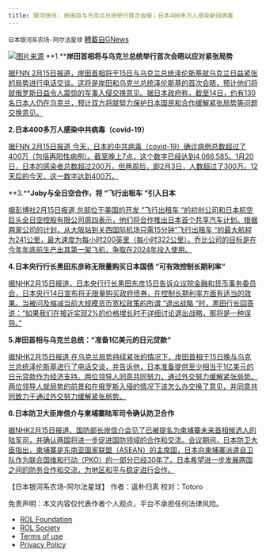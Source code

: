 ```yaml
---
title: 银河快讯: 岸田将与乌克兰总统举行首次会晤；日本400多万人感染新冠病毒
---
```

`日本银河系农场-阿尔法星球` [轉載自GNews](https://gnews.org/zh-hans/2032590/)

![](https://assets.gnews.org/wp-content/uploads/2022/02/图片1-91.png)[图片来源](https://news.yahoo.co.jp/)
**1.****岸田首相将与乌克兰总统举行首次会晤以应对紧张局势**

[据FNN 2月15日报道，岸田首相将于15日与乌克兰总统泽伦斯基就乌克兰日益紧张的局势进行电话交谈。这将是岸田和乌克兰总统泽伦斯基的首次会晤，预计他们将就俄罗斯日益令人震惊的军事入侵交换意见。据日本政府称，截至14日，约有130名日本人仍在乌克兰，预计双方将就努力保护日本国民和合作缓解紧张局势等问题交换意见。](https://news.yahoo.co.jp/articles/f4c85789af92a697eb046f8777a42bbc820777f5)

**2.****日本****400多万人感染****中共病毒（covid-19****）**

[据FNN 2月15日报道 今天，日本的中共病毒（covid-19）确诊病例总数超过了400万（包括再阳性病例）。截至晚上7点，这个数字已经达到4,066,585。1月20日，日本的感染者总数超过200万，但两周后，即2月3日，人数超过了300万。12天后的今天，这一数字达到400万。](https://news.yahoo.co.jp/articles/5cf040e5530f154e4bac4d72ca2d850153733662)

**3.****Joby与全日空合作，将 “飞行出租车 “引入日本**

[据彭博社2月15日报道,总部位于美国的开发 “飞行出租车 “的初创公司和日本航空巨头全日空控股有限公司周四表示，他们将合作推出日本首个共享汽车计划。根据两家公司的计划，从大阪站到关西国际机场只需15分钟”飞行出租车 “的最大航程为241公里，最大速度为每小时200英里（每小时322公里）。乔比公司的目标是在今年年底前生产出其第一架飞机，争取在2024年投入使用。](https://news.yahoo.co.jp/articles/5ee8f1270eb7dc8d22ffb2ef2b5eb95024f70933)

**4.****日本央行行长黑田东彦称无限量购买日本国债**** “****可****有效控制****长期利率****“**

[据NHK2月15日报道，日本央行行长黑田东彦15日告诉众议院金融和货币事务委员会，日本央行14日宣布将无限量购买政府债券，在控制长期利率方面有适当的效果。当被问及缩减当前大规模货币宽松政策的所谓 “退出战略 “时，黑田行长回答说：“如果我们在接近实现2%的价格增长时不详细讨论退出战略，那将是一种误导。”](https://www3.nhk.or.jp/news/html/20220215/k10013485231000.html?utm_int=news-business_contents_list-items_006)

**5.****岸田首相与乌克兰总统：****“准****备****1****亿美元的日元贷款****“**

[据NHK2月15日报道 在乌克兰局势持续紧张的情况下，岸田首相于15日晚与乌克兰总统泽伦斯基进行了电话交谈，并告诉他，日本准备提供至少相当于1亿美元的日元贷款作为经济支持。两位领导人同意共同努力，通过外交努力缓解紧张局势。两位领导人就局势的前景和在俄罗斯入侵的情况下该怎么办交换了意见，并同意共同致力于通过外交努力缓解紧张局势。](https://www3.nhk.or.jp/news/html/20220215/k10013485801000.html)

**6.日本防卫大臣岸信介与柬埔寨陆军司令确认防卫合作**

[据NHK2月15日报道、国防部长岸信介会见了已被提名为柬埔寨未来首相候选人的陆军司，并确认两国将进一步促进国防领域的合作和交流。会议期间，日本防卫大臣指出，柬埔寨是东南亚国家联盟（ASEAN）的主席国，日本向柬埔寨派遣自卫队作为联合国维和行动（PKO）的一部分已经30年了。日本希望进一步发展两国之间的防务合作和交流，为地区和平与稳定进行合作。](https://www3.nhk.or.jp/news/html/20220215/k10013485961000.html)

【日本银河系农场-阿尔法星球】
作者：返朴归真
校对：Totoro

 

免责声明：本文内容仅代表作者个人观点，平台不承担任何法律风险。

- [ROL Foundation](https://rolfoundation.org/)
- [ROL Society](https://rolsociety.org/)
- [Terms of use](https://gnews.org/terms-of-use-3/)
- [Privacy Policy](https://gnews.org/privacy-policy/)
